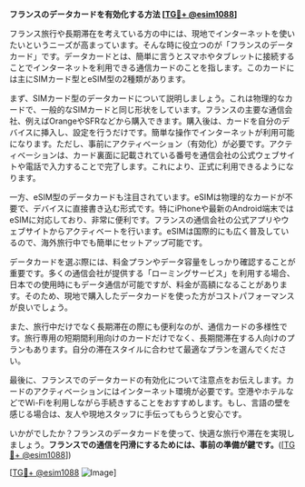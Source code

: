 **フランスのデータカードを有効化する方法 [[TG💪+ @esim1088](https://t.me/s/esim1088)]**

フランス旅行や長期滞在を考えている方の中には、現地でインターネットを使いたいというニーズが高まっています。そんな時に役立つのが「フランスのデータカード」です。データカードとは、簡単に言うとスマホやタブレットに接続することでインターネットを利用できる通信カードのことを指します。このカードには主にSIMカード型とeSIM型の2種類があります。

まず、SIMカード型のデータカードについて説明しましょう。これは物理的なカードで、一般的なSIMカードと同じ形状をしています。フランスの主要な通信会社、例えばOrangeやSFRなどから購入できます。購入後は、カードを自分のデバイスに挿入し、設定を行うだけです。簡単な操作でインターネットが利用可能になります。ただし、事前にアクティベーション（有効化）が必要です。アクティベーションは、カード裏面に記載されている番号を通信会社の公式ウェブサイトや電話で入力することで完了します。これにより、正式に利用できるようになります。

一方、eSIM型のデータカードも注目されています。eSIMは物理的なカードが不要で、デバイスに直接書き込む形式です。特にiPhoneや最新のAndroid端末ではeSIMに対応しており、非常に便利です。フランスの通信会社の公式アプリやウェブサイトからアクティベートを行います。eSIMは国際的にも広く普及しているので、海外旅行中でも簡単にセットアップ可能です。

データカードを選ぶ際には、料金プランやデータ容量をしっかり確認することが重要です。多くの通信会社が提供する「ローミングサービス」を利用する場合、日本での使用時にもデータ通信が可能ですが、料金が高額になることがあります。そのため、現地で購入したデータカードを使った方がコストパフォーマンスが良いでしょう。

また、旅行中だけでなく長期滞在の際にも便利なのが、通信カードの多様性です。旅行専用の短期間利用向けのカードだけでなく、長期間滞在する人向けのプランもあります。自分の滞在スタイルに合わせて最適なプランを選んでください。

最後に、フランスでのデータカードの有効化について注意点をお伝えします。カードのアクティベーションにはインターネット環境が必要です。空港やホテルなどでWi-Fiを利用しながら手続きすることをおすすめします。もし、言語の壁を感じる場合は、友人や現地スタッフに手伝ってもらうと安心です。

いかがでしたか？フランスのデータカードを使って、快適な旅行や滞在を実現しましょう。**フランスでの通信を円滑にするためには、事前の準備が鍵です。**([[TG💪+ @esim1088](https://t.me/s/esim1088)])

[[TG💪+ @esim1088](https://t.me/s/esim1088) ![Image](https://i.postimg.cc/Y0z9fWf4/image.png)]